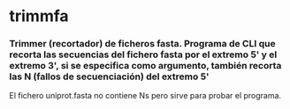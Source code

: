 # trimmfa
### Trimmer (recortador) de ficheros fasta. Programa de CLI que recorta las secuencias del fichero fasta por el extremo 5' y el extremo 3', si se especifica como argumento, también recorta las N (fallos de secuenciación) del extremo 5'
El fichero uniprot.fasta no contiene Ns pero sirve para probar el programa.
